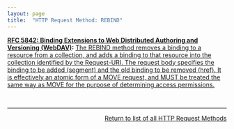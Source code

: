 ```yaml
---
layout: page
title:  "HTTP Request Method: REBIND"
---
```


**[RFC 5842: Binding Extensions to Web Distributed Authoring and Versioning (WebDAV)](/specs/IETF/RFC/5842 "This specification defines bindings, and the BIND method for creating multiple bindings to the same resource. Creating a new binding to a resource causes at least one new URI to be mapped to that resource. Servers are required to ensure the integrity of any bindings that they allow to be created."):** [The REBIND method removes a binding to a resource from a collection, and adds a binding to that resource into the collection identified by the Request-URI. The request body specifies the binding to be added (segment) and the old binding to be removed (href). It is effectively an atomic form of a MOVE request, and MUST be treated the same way as MOVE for the purpose of determining access permissions.](http://tools.ietf.org/html/rfc5842#section-6)

<br/>
<hr/>

<p style="text-align: right"><a href="../http-methods">Return to list of all HTTP Request Methods</a></p>